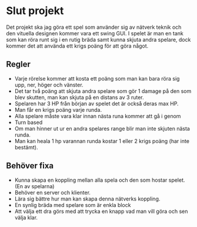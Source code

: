 # Slut projekt
Det projekt ska jag göra ett spel som använder sig av
nätverk teknik och den vituella designen kommer vara ett swing GUI.
I spelet är man en tank som kan röra runt sig i en rutig bräda
samt kunna skjuta andra spelare, dock kommer det att använda ett krigs poäng för att göra något.

## Regler 
- Varje rörelse kommer att kosta ett poäng som man kan bara röra sig upp, ner, höger och vänster.
- Det tar två poäng att skjuta andra spelare som gör 1 damage på den som blev skutten, man kan skjuta på en distans av 3 ruter.
- Spelaren har 3 HP från början av spelet det är också deras max HP.
- Man får en krigs poäng varje runda.
- Alla spelare måste vara klar innan nästa runa kommer att gå i genom
- Turn based
- Om man hinner ut ur en andra spelares range blir man inte skjuten nästa runda. 
- Man kan heala 1 hp varannan runda kostar 1 eller 2 krigs poäng (har inte bestämt).

## Behöver fixa
- Kunna skapa en koppling mellan alla spela och den som hostar spelet.(En av spelarna)
- Behöver en server och klienter.
- Lära sig bättre hur man kan skapa denna nätverks koppling.
- En synlig bräda med spelare som är enkla block
- Att välja ett dra görs med att trycka en knapp vad man vill göra och sen välja klar.